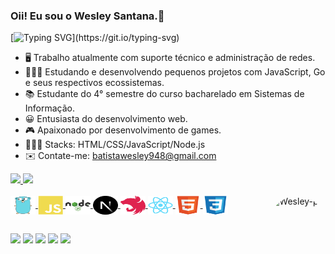 ### Oii! Eu sou o Wesley Santana.👋

[![Typing SVG](https://readme-typing-svg.herokuapp.com?color=%AD0DD9&width=450&lines=Olá,+tudo+Bem?;Seja+bem+vindo+ao+meu+Github!)](https://git.io/typing-svg)

- 🖥️ Trabalho atualmente com suporte técnico e administração de redes.
- 👨🏾‍💻 Estudando e desenvolvendo pequenos projetos com JavaScript, Go e seus respectivos ecossistemas.
- 📚 Estudante do 4° semestre do curso bacharelado em Sistemas de Informação.
- 😀 Entusiasta do desenvolvimento web.
- 🎮 Apaixonado por desenvolvimento de games.
- 👨🏾‍💻 Stacks: HTML/CSS/JavaScript/Node.js
- ✉️ Contate-me: batistawesley948@gmail.com

<div>
  <a href="https://github.com/WesleyBSa">
  <img height="180em" src="https://github-readme-stats.vercel.app/api?username=WesleyBSa&show_icons=true&theme=dracula&include_all_commits=true&count_private=true"/>
  <img height="180em" src="https://github-readme-stats.vercel.app/api/top-langs/?username=WesleyBSa&layout=compact&langs_count=16&theme=dracula"/>
</div>

<div style="display: inline_block"><br>
  <img align="center" alt="Wesley-Go" height="30" width="40" src="https://raw.githubusercontent.com/devicons/devicon/master/icons/go/go-original.svg">
  <img align="center" alt="Wesley-JS" height="30" width="40" src="https://raw.githubusercontent.com/devicons/devicon/master/icons/javascript/javascript-plain.svg">
  <img align="center" alt="Wesley-NodeJs" height="30" width="40" src="https://github.com/devicons/devicon/blob/master/icons/nodejs/nodejs-original-wordmark.svg">
  <img align="center" alt="Wesley-Nextjs" height="30" width="40" src="https://raw.githubusercontent.com/devicons/devicon/master/icons/nextjs/nextjs-original.svg">
  <img align="center" alt="Wesley-Nestjs" height="30" width="40" src="https://github.com/devicons/devicon/blob/master/icons/nestjs/nestjs-original.svg">
  <img align="center" alt="Wesley-React" height="30" width="40" src="https://raw.githubusercontent.com/devicons/devicon/master/icons/react/react-original.svg">
  <img align="center" alt="Wesley-HTML" height="30" width="40" src="https://raw.githubusercontent.com/devicons/devicon/master/icons/html5/html5-original.svg">
  <img align="center" alt="Wesley-CSS" height="30" width="40" src="https://raw.githubusercontent.com/devicons/devicon/master/icons/css3/css3-original.svg">
  <img align="right" alt="Wesley-pic" height="150" style="border-radius:50px;" src="https://gifs.eco.br/wp-content/uploads/2022/11/gifs-de-programador-29.gif">
</div>
  
##

<div> 
  <a href="https://instagram.com/wesleysantana077" target="_blank"><img src="https://img.shields.io/badge/-Instagram-%23E4405F?style=for-the-badge&logo=instagram&logoColor=white" target="_blank"></a>
  <a href="https://www.twitch.tv/" target="_blank"><img src="https://img.shields.io/badge/Twitch-9146FF?style=for-the-badge&logo=twitch&logoColor=white" target="_blank"></a>
  <a href="https://discord.gg/" target="_blank"><img src="https://img.shields.io/badge/Discord-7289DA?style=for-the-badge&logo=discord&logoColor=white" target="_blank"></a> 
  <a href = "mailto:contatobatistawesley948@gmail.com"><img src="https://img.shields.io/badge/-Gmail-%23333?style=for-the-badge&logo=gmail&logoColor=white" target="_blank"></a>
  <a href="https://www.linkedin.com/in/wesley-batista-74b7a1198/" target="_blank"><img src="https://img.shields.io/badge/-LinkedIn-%230077B5?style=for-the-badge&logo=linkedin&logoColor=white" target="_blank"></a> 
</div>
